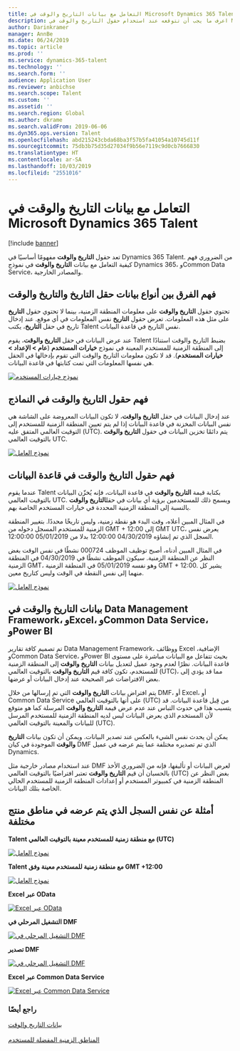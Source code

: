 ```yaml
---
title: التعامل مع بيانات التاريخ والوقت في Microsoft Dynamics 365 Talent
description: اعرف ما يجب أن تتوقعه عند استخدام حقول التاريخ والوقت في Microsoft Dynamics 365 Talent. تمكّن من تكوين فهم واضح لما يجب توقعه عند التعامل مع بيانات التاريخ والوقت في نموذج في Talent، أو مصدر خارجي أو Common Data Service.
author: Darinkramer
manager: AnnBe
ms.date: 06/24/2019
ms.topic: article
ms.prod: ''
ms.service: dynamics-365-talent
ms.technology: ''
ms.search.form: ''
audience: Application User
ms.reviewer: anbichse
ms.search.scope: Talent
ms.custom: ''
ms.assetid: ''
ms.search.region: Global
ms.author: dkrame
ms.search.validFrom: 2019-06-06
ms.dyn365.ops.version: Talent
ms.openlocfilehash: abd215243cbda68ba3f57b5fa41054a10745d11f
ms.sourcegitcommit: 75db3b75d35d27034f9b56e7119c9d0cb7666830
ms.translationtype: HT
ms.contentlocale: ar-SA
ms.lasthandoff: 10/03/2019
ms.locfileid: "2551016"
---
```

# <a name="work-with-date-and-time-in-microsoft-dynamics-365-talent"></a>التعامل مع بيانات التاريخ والوقت في Microsoft Dynamics 365 Talent

[!include [banner](includes/banner.md)]

تعد حقول **التاريخ والوقت** مفهومًا أساسيًا في Dynamics 365 Talent. من الضروري فهم كيفية التعامل مع بيانات **التاريخ والوقت** في نموذج Dynamics 365، وCommon Data Service، والمصادر الخارجية.

## <a name="understanding-the-difference-between-date-and-date-and-time-field-data-types"></a>فهم الفرق بين أنواع بيانات حقل التاريخ والتاريخ والوقت

تحتوي حقول **التاريخ والوقت** على معلومات المنطقة الزمنية، بينما لا تحتوي حقول **التاريخ** على مثل هذه المعلومات. تعرض حقول **التاريخ** نفس المعلومات في أي موقع. عند إدخال تاريخ في حقل **التاريخ**، يكتب Talent نفس التاريخ في قاعدة البيانات.

عند عرض البيانات في حقل **التاريخ والوقت**، يقوم Talent بضبط التاريخ والوقت استنادًا إلى المنطقة الزمنية للمستخدم المعينة في نموذج **خيارات المستخدم** (**عام > الإعداد > خيارات المستخدم**). قد لا تكون معلومات التاريخ والوقت التي تقوم بإدخالها في الحقل هي نفسها المعلومات التي تمت كتابتها في قاعدة البيانات.

[![نموذج خيارات المستخدم](./media/useroptionsform.png)](./media/useroptionsform.png)

## <a name="understanding-date-and-time-fields-in-forms"></a>فهم حقول التاريخ والوقت في النماذج 

عند إدخال البيانات في حقل **التاريخ والوقت**، لا تكون البيانات المعروضة على الشاشة هي نفس البيانات المخزنة في قاعدة البيانات إذا لم يتم تعيين المنطقة الزمنية للمستخدم إلى التوقيت العالمي المتفق عليه (UTC). يتم دائمًا تخزين البيانات في حقول **التاريخ والوقت** بالتوقيت العالمي UTC.

[![نموذج العامل](./media/worker-form.png)](./media/worker-form.png)

## <a name="understand-date-and-time-fields-in-the-database"></a>فهم حقول التاريخ والوقت في قاعدة البيانات 

عندما يقوم Talent بكتابة قيمة **التاريخ والوقت** في قاعدة البيانات، فإنه يُخزّن البيانات بالتوقيت العالمي UTC. ويسمح ذلك للمستخدمين برؤية أي بيانات في حقل**التاريخ والوقت** بالنسبة إلى المنطقة الزمنية المحددة في خيارات المستخدم الخاصة بهم.
 
في المثال المبين أعلاه، وقت البدء هو نقطة زمنية، وليس تاريخًا محددًا. بتغيير المنطقة الزمنية للمستخدم المسجل دخوله من GMT + 12:00 إلى GMT UTC، يعرض نفس السجل الذي تم إنشاؤه 04/30/2019 12:00:00 بدلا من 05/01/2019 12:00:00.
  
في المثال المبين أدناه، أصبح توظيف الموظف 000724 نشطًا في نفس الوقت بغض النظر عن المنطقة الزمنية. سيكون الموظف نشطًا في 04/30/2019 في المنطقة الزمنية GMT، وهو نفسه 05/01/2019 في المنطقة الزمنية GMT + 12:00. يشير كل منهما إلى نفس النقطة في الوقت وليس كتاريخ معين. 

[![نموذج العامل](./media/worker-form2.png)](./media/worker-form2.png)

## <a name="date-and-time-data-in-data-management-framework-excel-common-data-service-and-power-bi"></a>بيانات التاريخ والوقت في Data Management Framework، وExcel، وCommon Data Service، وPower BI 

تم تصميم كافة تقارير Data Management Framework، ووظائف Excel الإضافية، وCommon Data Service، وPower BI بحيث تتفاعل مع البيانات مباشرة على مستوى قاعدة البيانات. نظرًا لعدم وجود عميل لتعديل بيانات **التاريخ والوقت** إلى المنطقة الزمنية للمستخدم، تكون كافة قيم **التاريخ والوقت** بالتوقيت العالمي (UTC)، مما قد يؤدي إلى بعض الافتراضات غير الصحيحة عند إدخال البيانات أو عرضها.  
 
يتم افتراض بيانات **التاريخ والوقت** التي تم إرسالها من خلال DMF، أو Excel، أو Common Data Service على أنها بالتوقيت العالمي (UTC) من قِبل قاعدة البيانات. قد يتسبب هذا في حدوث التباس عند عدم عرض قيمة **التاريخ والوقت** المرسلة كما هو متوقع لأن المستخدم الذي يعرض البيانات ليس لديه المنطقة الزمنية للمستخدم المرسل للبيانات والمعينة بالتوقيت العالمي (UTC). 
 
يمكن أن يحدث نفس الشيء بالعكس عند تصدير البيانات. ويمكن أن تكون بيانات **التاريخ والوقت** الموجودة في كيان DMF الذي تم تصديره مختلفة عما يتم عرضه في عميل Dynamics. 
 
عند استخدام مصادر خارجية مثل DMF لعرض البيانات أو تأليفها، فإنه من الضروري الأخذ بالحسبان أن قيم **التاريخ والوقت** تعتبر افتراضيًا بالتوقيت العالمي (UTC) بغض النظر عن المنطقة الزمنية في كمبيوتر المستخدم أو إعدادات المنطقة الزمنية للمستخدم الحالي الخاصة بتلك البيانات. 

## <a name="examples-of-the-same-record-being-displayed-in-different-product-areas"></a>أمثلة عن نفس السجل الذي يتم عرضه في مناطق منتج مختلفة 

**Talent مع منطقة زمنية للمستخدم معينة بالتوقيت العالمي (UTC)**

[![نموذج العامل](./media/worker-form3.png)](./media/worker-form3.png)

**Talent مع منطقة زمنية للمستخدم معينة وفق GMT +12:00** 

[![نموذج العامل](./media/worker-form4.png)](./media/worker-form4.png)

**Excel عبر OData**

[![Excel عبر OData](./media/Excelviaodata.png)](./media/Excelviaodata.png)

**التشغيل المرحلي في DMF**

[![التشغيل المرحلي في DMF](./media/DMFStaging.png)](./media/DMFStaging.png)

**تصدير DMF**

[![التشغيل المرحلي في DMF](./media/DMFexport.png)](./media/DMFexport.png)

**Excel عبر Common Data Service**

[![Excel عبر Common Data Service](./media/ExcelCDS.png)](./media/ExcelCDS.png)

### <a name="see-also"></a>راجع أيضًا

[بيانات التاريخ والوقت](https://docs.microsoft.com/en-us/dynamics365/unified-operations/fin-and-ops/organization-administration/date-time-zones)<br></br>
[المناطق الزمنية المفضلة للمستخدم](https://docs.microsoft.com/en-us/dynamics365/unified-operations/fin-and-ops/organization-administration/tasks/set-users-preferred-time-zone) 
